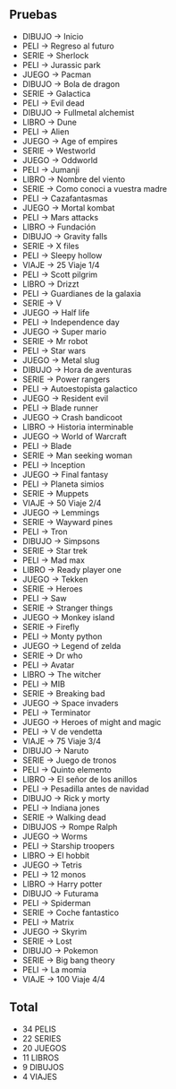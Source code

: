 ## Pruebas

* DIBUJO  -> Inicio
* PELI    -> Regreso al futuro
* SERIE   -> Sherlock
* PELI    -> Jurassic park
* JUEGO   -> Pacman
* DIBUJO  -> Bola de dragon
* SERIE   -> Galactica
* PELI    -> Evil dead
* DIBUJO  -> Fullmetal alchemist
* LIBRO   -> Dune
* PELI    -> Alien
* JUEGO   -> Age of empires
* SERIE   -> Westworld
* JUEGO   -> Oddworld
* PELI    -> Jumanji
* LIBRO   -> Nombre del viento
* SERIE   -> Como conoci a vuestra madre
* PELI    -> Cazafantasmas
* JUEGO   -> Mortal kombat
* PELI    -> Mars attacks
* LIBRO   -> Fundación
* DIBUJO  -> Gravity falls
* SERIE   -> X files
* PELI    -> Sleepy hollow
* VIAJE   -> 25 Viaje 1/4
* PELI    -> Scott pilgrim
* LIBRO   -> Drizzt
* PELI    -> Guardianes de la galaxia
* SERIE   -> V
* JUEGO   -> Half life
* PELI    -> Independence day
* JUEGO   -> Super mario
* SERIE   -> Mr robot
* PELI    -> Star wars
* JUEGO   -> Metal slug
* DIBUJO  -> Hora de aventuras
* SERIE   -> Power rangers
* PELI    -> Autoestopista galactico
* JUEGO   -> Resident evil
* PELI    -> Blade runner
* JUEGO   -> Crash bandicoot
* LIBRO   -> Historia interminable
* JUEGO   -> World of Warcraft
* PELI    -> Blade
* SERIE   -> Man seeking woman
* PELI    -> Inception
* JUEGO   -> Final fantasy
* PELI    -> Planeta simios
* SERIE   -> Muppets
* VIAJE   -> 50 Viaje 2/4
* JUEGO   -> Lemmings
* SERIE   -> Wayward pines
* PELI    -> Tron
* DIBUJO  -> Simpsons
* SERIE   -> Star trek
* PELI    -> Mad max
* LIBRO   -> Ready player one
* JUEGO   -> Tekken
* SERIE   -> Heroes
* PELI    -> Saw
* SERIE   -> Stranger things
* JUEGO   -> Monkey island
* SERIE   -> Firefly
* PELI    -> Monty python
* JUEGO   -> Legend of zelda
* SERIE   -> Dr who
* PELI    -> Avatar
* LIBRO   -> The witcher
* PELI    -> MIB
* SERIE   -> Breaking bad
* JUEGO   -> Space invaders
* PELI    -> Terminator
* JUEGO   -> Heroes of might and magic
* PELI    -> V de vendetta
* VIAJE   -> 75 Viaje 3/4
* DIBUJO  -> Naruto
* SERIE   -> Juego de tronos
* PELI    -> Quinto elemento
* LIBRO   -> El señor de los anillos
* PELI    -> Pesadilla antes de navidad
* DIBUJO  -> Rick y morty
* PELI    -> Indiana jones
* SERIE   -> Walking dead
* DIBUJOS -> Rompe Ralph
* JUEGO   -> Worms
* PELI    -> Starship troopers
* LIBRO   -> El hobbit
* JUEGO   -> Tetris
* PELI    -> 12 monos
* LIBRO   -> Harry potter
* DIBUJO  -> Futurama
* PELI    -> Spiderman
* SERIE   -> Coche fantastico
* PELI    -> Matrix
* JUEGO   -> Skyrim
* SERIE   -> Lost
* DIBUJO  -> Pokemon
* SERIE   -> Big bang theory
* PELI    -> La momia
* VIAJE   -> 100 Viaje 4/4

## Total

* 34 PELIS
* 22 SERIES
* 20 JUEGOS
* 11 LIBROS
*  9 DIBUJOS
*  4 VIAJES